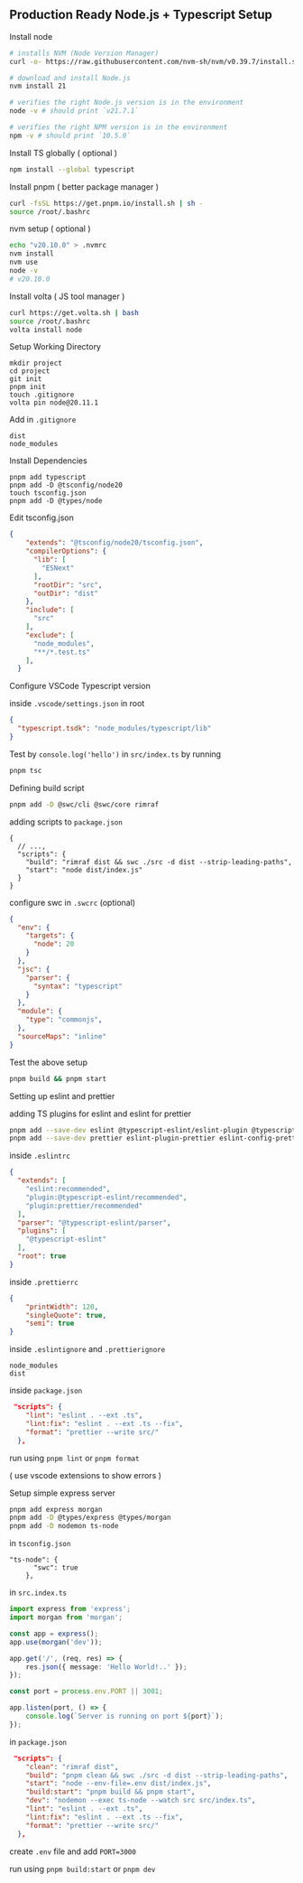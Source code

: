 ## Production Ready Node.js + Typescript Setup

Install node

```sh
# installs NVM (Node Version Manager)
curl -o- https://raw.githubusercontent.com/nvm-sh/nvm/v0.39.7/install.sh | bash

# download and install Node.js
nvm install 21

# verifies the right Node.js version is in the environment
node -v # should print `v21.7.1`

# verifies the right NPM version is in the environment
npm -v # should print `10.5.0`
```

Install TS globally ( optional )
```sh
npm install --global typescript
```

Install pnpm ( better package manager )

```sh
curl -fsSL https://get.pnpm.io/install.sh | sh -
source /root/.bashrc
```
nvm setup ( optional )
```sh
echo "v20.10.0" > .nvmrc
nvm install
nvm use
node -v
# v20.10.0
```

Install volta ( JS tool manager ) 
```sh
curl https://get.volta.sh | bash
source /root/.bashrc
volta install node
```

Setup Working Directory
```
mkdir project
cd project
git init
pnpm init
touch .gitignore
volta pin node@20.11.1
```
Add in `.gitignore`
```
dist
node_modules
```

Install Dependencies 
```
pnpm add typescript
pnpm add -D @tsconfig/node20
touch tsconfig.json
pnpm add -D @types/node
```

Edit tsconfig.json
```.json
{
    "extends": "@tsconfig/node20/tsconfig.json",
    "compilerOptions": {
      "lib": [
        "ESNext"
      ],
      "rootDir": "src",
      "outDir": "dist"
    },
    "include": [
      "src"
    ],
    "exclude": [
      "node_modules",
      "**/*.test.ts"
    ],
  }
  ```

Configure VSCode Typescript version

inside `.vscode/settings.json` in root
```.json
{
  "typescript.tsdk": "node_modules/typescript/lib"
}
```

Test by `console.log('hello')` in `src/index.ts` by running
```sh
pnpm tsc
```

Defining build script
```sh
pnpm add -D @swc/cli @swc/core rimraf
```

adding scripts to `package.json`
```.jsonc
{
  // ...,
  "scripts": {
    "build": "rimraf dist && swc ./src -d dist --strip-leading-paths",
    "start": "node dist/index.js"
  }
}
```

configure swc in `.swcrc` (optional)

```.json
{
  "env": {
    "targets": {
      "node": 20
    }
  },
  "jsc": {
    "parser": {
      "syntax": "typescript"
    }
  },
  "module": {
    "type": "commonjs",
  },
  "sourceMaps": "inline"
}
```

Test the above setup
```sh
pnpm build && pnpm start
```

Setting up eslint and prettier

adding TS plugins for eslint and eslint for prettier
```sh
pnpm add --save-dev eslint @typescript-eslint/eslint-plugin @typescript-eslint/parser
pnpm add --save-dev prettier eslint-plugin-prettier eslint-config-prettier
```

inside `.eslintrc`
```.json
{
  "extends": [
    "eslint:recommended",
    "plugin:@typescript-eslint/recommended",
    "plugin:prettier/recommended"
  ],
  "parser": "@typescript-eslint/parser",
  "plugins": [
    "@typescript-eslint"
  ],
  "root": true
}
```
inside `.prettierrc`
```.json
{
    "printWidth": 120,
    "singleQuote": true,
    "semi": true
}
```

inside `.eslintignore` and `.prettierignore`
```
node_modules
dist
```

inside `package.json`
```.json
 "scripts": {
    "lint": "eslint . --ext .ts",
    "lint:fix": "eslint . --ext .ts --fix",
    "format": "prettier --write src/"
  },
```

run using `pnpm lint` or `pnpm format`

( use vscode extensions to show errors )

Setup simple express server
```sh
pnpm add express morgan
pnpm add -D @types/express @types/morgan
pnpm add -D nodemon ts-node
```

in `tsconfig.json`
```
"ts-node": {
      "swc": true
    },
 ```

in `src.index.ts`

```ts
import express from 'express';
import morgan from 'morgan';

const app = express();
app.use(morgan('dev'));

app.get('/', (req, res) => {
    res.json({ message: 'Hello World!..' });
});

const port = process.env.PORT || 3001;

app.listen(port, () => {
    console.log(`Server is running on port ${port}`);
});

```

in `package.json`
```.json
 "scripts": {
    "clean": "rimraf dist",
    "build": "pnpm clean && swc ./src -d dist --strip-leading-paths",
    "start": "node --env-file=.env dist/index.js",
    "build:start": "pnpm build && pnpm start",
    "dev": "nodemon --exec ts-node --watch src src/index.ts",
    "lint": "eslint . --ext .ts",
    "lint:fix": "eslint . --ext .ts --fix",
    "format": "prettier --write src/"
  },
```

create `.env` file and add `PORT=3000`

run using `pnpm build:start` or `pnpm dev`

